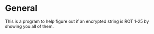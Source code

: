 General
=======

This is a program to help figure out if an encrypted string is ROT 1-25 by showing you all of them.